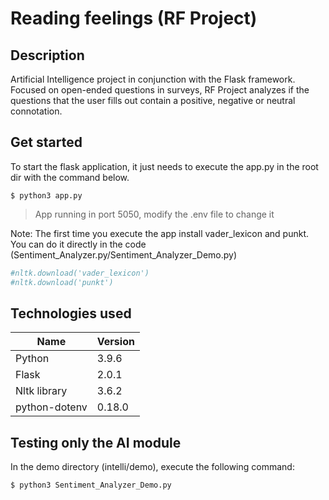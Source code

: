 # Reading feelings (RF Project)

## Description
Artificial Intelligence project in conjunction with the Flask framework. Focused on open-ended questions in surveys, RF Project analyzes if the questions that the user fills out contain a positive, negative or neutral connotation.

## Get started
To start the flask application, it just needs to execute the app.py in the root dir with the command below.

`$ python3 app.py`

> App running in port 5050, modify the .env file to change it

Note: The first time you execute the app install vader_lexicon and punkt. You can do it directly in the code (Sentiment_Analyzer.py/Sentiment_Analyzer_Demo.py)

```python
#nltk.download('vader_lexicon')
#nltk.download('punkt')
```

## Technologies used
                    
Name  | Version
------------- | -------------
Python  | 3.9.6
Flask  | 2.0.1
Nltk library  | 3.6.2
python-dotenv | 0.18.0

## Testing only the AI module
In the demo directory (intelli/demo), execute the following command:

`$ python3 Sentiment_Analyzer_Demo.py`